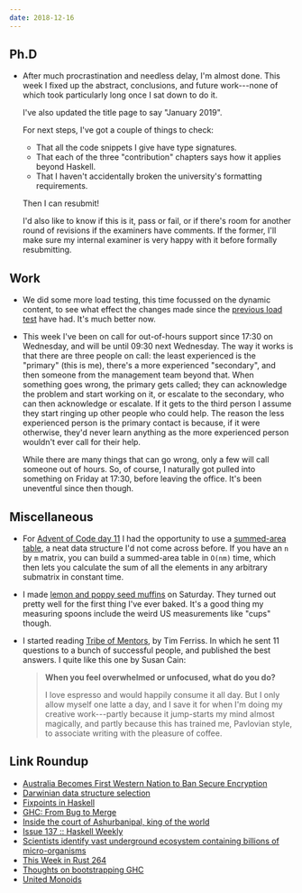 ```yaml
---
date: 2018-12-16
---
```


## Ph.D

- After much procrastination and needless delay, I'm almost done.
  This week I fixed up the abstract, conclusions, and future
  work---none of which took particularly long once I sat down to do
  it.

  I've also updated the title page to say "January 2019".

  For next steps, I've got a couple of things to check:

  - That all the code snippets I give have type signatures.
  - That each of the three "contribution" chapters says how it applies
    beyond Haskell.
  - That I haven't accidentally broken the university's formatting
    requirements.

  Then I can resubmit!

  I'd also like to know if this is it, pass or fail, or if there's
  room for another round of revisions if the examiners have comments.
  If the former, I'll make sure my internal examiner is very happy
  with it before formally resubmitting.

## Work

- We did some more load testing, this time focussed on the dynamic
  content, to see what effect the changes made since the [previous
  load test][] have had.  It's much better now.

- This week I've been on call for out-of-hours support since 17:30 on
  Wednesday, and will be until 09:30 next Wednesday.  The way it works
  is that there are three people on call: the least experienced is the
  "primary" (this is me), there's a more experienced "secondary", and
  then someone from the management team beyond that.  When something
  goes wrong, the primary gets called; they can acknowledge the
  problem and start working on it, or escalate to the secondary, who
  can then acknowledge or escalate.  If it gets to the third person I
  assume they start ringing up other people who could help.  The
  reason the less experienced person is the primary contact is
  because, if it were otherwise, they'd never learn anything as the
  more experienced person wouldn't ever call for their help.

  While there are many things that can go wrong, only a few will call
  someone out of hours.  So, of course, I naturally got pulled into
  something on Friday at 17:30, before leaving the office.  It's been
  uneventful since then though.

[previous load test]: weeknotes-012.html

## Miscellaneous

- For [Advent of Code day 11][] I had the opportunity to use a
  [summed-area table][], a neat data structure I'd not come across
  before.  If you have an `n` by `m` matrix, you can build a
  summed-area table in `O(nm)` time, which then lets you calculate the
  sum of all the elements in any arbitrary submatrix in constant time.

- I made [lemon and poppy seed muffins][] on Saturday.  They turned
  out pretty well for the first thing I've ever baked.  It's a good
  thing my measuring spoons include the weird US measurements like
  "cups" though.

- I started reading [Tribe of Mentors][], by Tim Ferriss.  In which he
  sent 11 questions to a bunch of successful people, and published the
  best answers.  I quite like this one by Susan Cain:

  > **When you feel overwhelmed or unfocused, what do you do?**
  >
  > I love espresso and would happily consume it all day.  But I only
  > allow myself one latte a day, and I save it for when I'm doing my
  > creative work---partly because it jump-starts my mind almost
  > magically, and partly because this has trained me, Pavlovian
  > style, to associate writing with the pleasure of coffee.

[Advent of Code day 11]: https://adventofcode.com/2018/day/11
[summed-area table]: https://en.wikipedia.org/wiki/Summed-area_table
[lemon and poppy seed muffins]: https://www.a-kitchen-addiction.com/bakery-style-lemon-poppy-seed-muffins/
[Tribe of Mentors]: https://tribeofmentors.com/

## Link Roundup

- [Australia Becomes First Western Nation to Ban Secure Encryption](https://www.extremetech.com/internet/281991-australia-becomes-first-western-nation-to-ban-secure-encryption)
- [Darwinian data structure selection](https://blog.acolyer.org/2018/12/14/darwinian-data-structure-selection/)
- [Fixpoints in Haskell](https://medium.com/@cdsmithus/fixpoints-in-haskell-294096a9fc10)
- [GHC: From Bug to Merge](http://neilmitchell.blogspot.com/2018/12/ghc-from-bug-to-merge.html)
- [Inside the court of Ashurbanipal, king of the world](https://www.1843magazine.com/culture/look-closer/inside-the-court-of-ashurbanipal-king-of-the-world)
- [Issue 137 :: Haskell Weekly](https://haskellweekly.news/issues/137.html)
- [Scientists identify vast underground ecosystem containing billions of micro-organisms](https://www.theguardian.com/science/2018/dec/10/tread-softly-because-you-tread-on-23bn-tonnes-of-micro-organisms)
- [This Week in Rust 264](https://this-week-in-rust.org/blog/2018/12/11/this-week-in-rust-264/)
- [Thoughts on bootstrapping GHC](http://www.joachim-breitner.de/blog/748-Thoughts_on_bootstrapping_GHC)
- [United Monoids](https://blogs.ncl.ac.uk/andreymokhov/united-monoids/)

